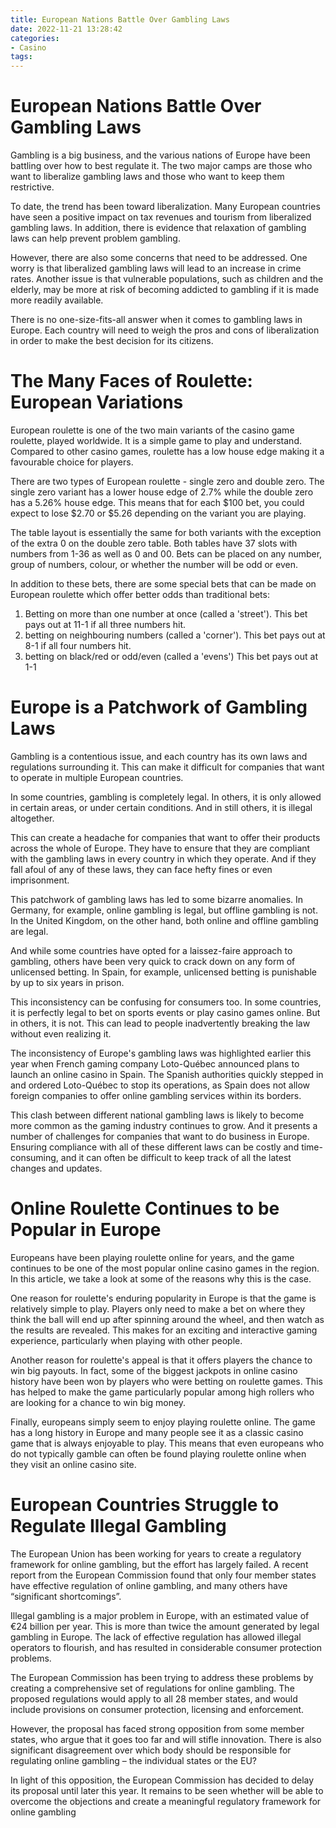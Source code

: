 ```yaml
---
title: European Nations Battle Over Gambling Laws
date: 2022-11-21 13:28:42
categories:
- Casino
tags:
---
```



#  European Nations Battle Over Gambling Laws

Gambling is a big business, and the various nations of Europe have been battling over how to best regulate it. The two major camps are those who want to liberalize gambling laws and those who want to keep them restrictive.

To date, the trend has been toward liberalization. Many European countries have seen a positive impact on tax revenues and tourism from liberalized gambling laws. In addition, there is evidence that relaxation of gambling laws can help prevent problem gambling.

However, there are also some concerns that need to be addressed. One worry is that liberalized gambling laws will lead to an increase in crime rates. Another issue is that vulnerable populations, such as children and the elderly, may be more at risk of becoming addicted to gambling if it is made more readily available.

There is no one-size-fits-all answer when it comes to gambling laws in Europe. Each country will need to weigh the pros and cons of liberalization in order to make the best decision for its citizens.

#  The Many Faces of Roulette: European Variations

European roulette is one of the two main variants of the casino game roulette, played worldwide. It is a simple game to play and understand. Compared to other casino games, roulette has a low house edge making it a favourable choice for players.

There are two types of European roulette - single zero and double zero. The single zero variant has a lower house edge of 2.7% while the double zero has a 5.26% house edge. This means that for each $100 bet, you could expect to lose $2.70 or $5.26 depending on the variant you are playing.

The table layout is essentially the same for both variants with the exception of the extra 0 on the double zero table. Both tables have 37 slots with numbers from 1-36 as well as 0 and 00. Bets can be placed on any number, group of numbers, colour, or whether the number will be odd or even.

In addition to these bets, there are some special bets that can be made on European roulette which offer better odds than traditional bets:

1) Betting on more than one number at once (called a 'street'). This bet pays out at 11-1 if all three numbers hit.
2) betting on neighbouring numbers (called a 'corner'). This bet pays out at 8-1 if all four numbers hit. 
3) betting on black/red or odd/even (called a 'evens') This bet pays out at 1-1

#  Europe is a Patchwork of Gambling Laws

Gambling is a contentious issue, and each country has its own laws and regulations surrounding it. This can make it difficult for companies that want to operate in multiple European countries.

In some countries, gambling is completely legal. In others, it is only allowed in certain areas, or under certain conditions. And in still others, it is illegal altogether.

This can create a headache for companies that want to offer their products across the whole of Europe. They have to ensure that they are compliant with the gambling laws in every country in which they operate. And if they fall afoul of any of these laws, they can face hefty fines or even imprisonment.

This patchwork of gambling laws has led to some bizarre anomalies. In Germany, for example, online gambling is legal, but offline gambling is not. In the United Kingdom, on the other hand, both online and offline gambling are legal.

And while some countries have opted for a laissez-faire approach to gambling, others have been very quick to crack down on any form of unlicensed betting. In Spain, for example, unlicensed betting is punishable by up to six years in prison.

This inconsistency can be confusing for consumers too. In some countries, it is perfectly legal to bet on sports events or play casino games online. But in others, it is not. This can lead to people inadvertently breaking the law without even realizing it.

The inconsistency of Europe's gambling laws was highlighted earlier this year when French gaming company Loto-Québec announced plans to launch an online casino in Spain. The Spanish authorities quickly stepped in and ordered Loto-Québec to stop its operations, as Spain does not allow foreign companies to offer online gambling services within its borders.

This clash between different national gambling laws is likely to become more common as the gaming industry continues to grow. And it presents a number of challenges for companies that want to do business in Europe. Ensuring compliance with all of these different laws can be costly and time-consuming, and it can often be difficult to keep track of all the latest changes and updates.

#  Online Roulette Continues to be Popular in Europe

Europeans have been playing roulette online for years, and the game continues to be one of the most popular online casino games in the region. In this article, we take a look at some of the reasons why this is the case.

One reason for roulette's enduring popularity in Europe is that the game is relatively simple to play. Players only need to make a bet on where they think the ball will end up after spinning around the wheel, and then watch as the results are revealed. This makes for an exciting and interactive gaming experience, particularly when playing with other people.

Another reason for roulette's appeal is that it offers players the chance to win big payouts. In fact, some of the biggest jackpots in online casino history have been won by players who were betting on roulette games. This has helped to make the game particularly popular among high rollers who are looking for a chance to win big money.

Finally, europeans simply seem to enjoy playing roulette online. The game has a long history in Europe and many people see it as a classic casino game that is always enjoyable to play. This means that even europeans who do not typically gamble can often be found playing roulette online when they visit an online casino site.

#  European Countries Struggle to Regulate Illegal Gambling

The European Union has been working for years to create a regulatory framework for online gambling, but the effort has largely failed. A recent report from the European Commission found that only four member states have effective regulation of online gambling, and many others have “significant shortcomings”.

Illegal gambling is a major problem in Europe, with an estimated value of €24 billion per year. This is more than twice the amount generated by legal gambling in Europe. The lack of effective regulation has allowed illegal operators to flourish, and has resulted in considerable consumer protection problems.

The European Commission has been trying to address these problems by creating a comprehensive set of regulations for online gambling. The proposed regulations would apply to all 28 member states, and would include provisions on consumer protection, licensing and enforcement.

However, the proposal has faced strong opposition from some member states, who argue that it goes too far and will stifle innovation. There is also significant disagreement over which body should be responsible for regulating online gambling – the individual states or the EU?

In light of this opposition, the European Commission has decided to delay its proposal until later this year. It remains to be seen whether will be able to overcome the objections and create a meaningful regulatory framework for online gambling